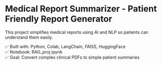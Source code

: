 # Medical Report Summarizer - Patient Friendly Report Generator

This project simplifies medical reports using AI and NLP so patients can understand them easily.

✅ Built with: Python, Colab, LangChain, FAISS, HuggingFace  
✅ Notebook: RAG_proj.ipynb  
✅ Goal: Convert complex clinical PDFs to simple patient summaries
